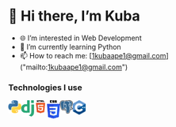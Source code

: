 # 👋 Hi there, I’m Kuba
- 🌐 I’m interested in Web Development
- 🐍 I’m currently learning Python
- 📫 How to reach me: [1kubaape1@gmail.com] ("mailto:1kubaape1@gmail.com")

### Technologies I use
<img align="left" alt="LinkedIn" width="26" src="https://github.com/KubaBee/KubaBee/blob/master/python.png?raw=true" />
<img align="left" alt="LinkedIn" width="26" src="https://raw.githubusercontent.com/KubaBee/KubaBee/365e87b7f5df7751b6dc33d8afa8ea23b71b5b32/django.svg" />
<img align="left" alt="LinkedIn" width="26" src="https://github.com/KubaBee/KubaBee/blob/master/html.png?raw=true" />
<img align="left" alt="LinkedIn" width="26" src="https://github.com/KubaBee/KubaBee/blob/master/css.png?raw=true" />
<img align="left" alt="LinkedIn" width="26" src="https://github.com/KubaBee/KubaBee/blob/master/postgres.png?raw=true" />
<img align="left" alt="LinkedIn" width="26" src="https://github.com/KubaBee/KubaBee/blob/master/cpp.png?raw=true" />
